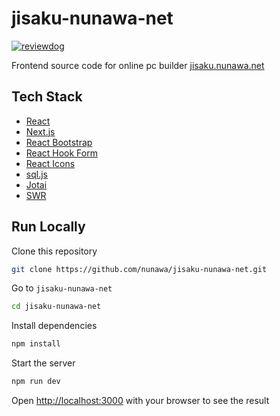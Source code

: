 # jisaku-nunawa-net

[![reviewdog](https://github.com/nunawa/jisaku-nunawa-net/actions/workflows/reviewdog.yml/badge.svg)](https://github.com/nunawa/jisaku-nunawa-net/actions/workflows/reviewdog.yml)

Frontend source code for online pc builder [jisaku.nunawa.net](https://jisaku.nunawa.net/)

## Tech Stack

- [React](https://ja.react.dev/)
- [Next.js](https://nextjs.org/)
- [React Bootstrap](https://react-bootstrap.netlify.app/)
- [React Hook Form](https://www.react-hook-form.com/)
- [React Icons](https://react-icons.github.io/react-icons/)
- [sql.js](https://sql.js.org/#/)
- [Jotai](https://jotai.org/)
- [SWR](https://swr.vercel.app/ja)

## Run Locally

Clone this repository

```bash
git clone https://github.com/nunawa/jisaku-nunawa-net.git
```

Go to `jisaku-nunawa-net`

```bash
cd jisaku-nunawa-net
```

Install dependencies

```bash
npm install
```

Start the server

```bash
npm run dev
```

Open [http://localhost:3000](http://localhost:3000) with your browser to see the result
